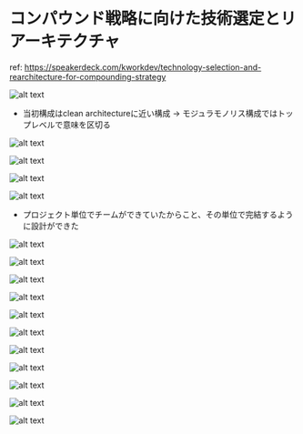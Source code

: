# コンパウンド戦略に向けた技術選定とリアーキテクチャ

ref: <https://speakerdeck.com/kworkdev/technology-selection-and-rearchitecture-for-compounding-strategy>

![alt text](<assets/CleanShot 2024-12-12 at 16.36.26@2x.png>)

- 当初構成はclean architectureに近い構成 -> モジュラモノリス構成ではトップレベルで意味を区切る

![alt text](<assets/CleanShot 2024-12-12 at 16.37.47@2x.png>)

![alt text](<assets/CleanShot 2024-12-12 at 16.39.00@2x.png>)

![alt text](<assets/CleanShot 2024-12-12 at 16.39.48@2x.png>)

![alt text](<assets/CleanShot 2024-12-12 at 16.41.41@2x.png>)

- プロジェクト単位でチームができていたからこと、その単位で完結するように設計ができた

![alt text](<assets/CleanShot 2024-12-12 at 16.43.31@2x.png>)

![alt text](<assets/CleanShot 2024-12-12 at 16.46.11@2x.png>)

![alt text](<assets/CleanShot 2024-12-12 at 16.46.31@2x.png>)

![alt text](<assets/CleanShot 2024-12-12 at 16.47.38@2x.png>)

![alt text](<assets/CleanShot 2024-12-12 at 16.48.00@2x.png>)

![alt text](<assets/CleanShot 2024-12-12 at 16.48.47@2x.png>)

![alt text](<assets/CleanShot 2024-12-12 at 16.49.10@2x.png>)

![alt text](<assets/CleanShot 2024-12-12 at 16.49.32@2x.png>)

![alt text](<assets/CleanShot 2024-12-12 at 16.49.52@2x.png>)

![alt text](<assets/CleanShot 2024-12-12 at 16.50.14@2x.png>)

![alt text](<assets/CleanShot 2024-12-12 at 16.51.31@2x.png>)
